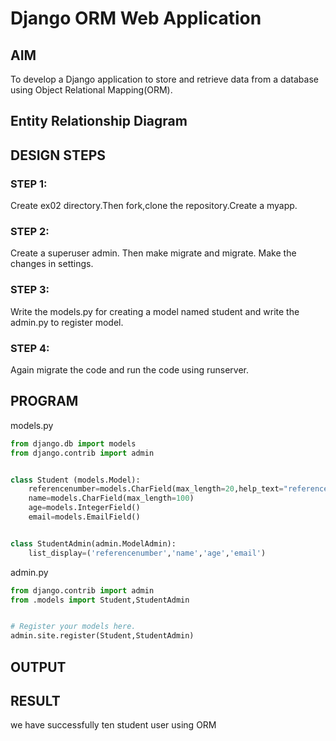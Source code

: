 # Django ORM Web Application

## AIM
To develop a Django application to store and retrieve data from a database using Object Relational Mapping(ORM).

## Entity Relationship Diagram



## DESIGN STEPS

### STEP 1:
Create ex02 directory.Then fork,clone the repository.Create a myapp.

### STEP 2:
Create a superuser admin. Then make migrate and migrate.
Make the changes in settings.

### STEP 3:
Write the models.py for creating a model named student and write the admin.py to register model.

### STEP 4:
Again migrate the code and run the code using runserver.

## PROGRAM
models.py 
```py
from django.db import models
from django.contrib import admin


class Student (models.Model):
    referencenumber=models.CharField(max_length=20,help_text="reference number")
    name=models.CharField(max_length=100)
    age=models.IntegerField()
    email=models.EmailField()


class StudentAdmin(admin.ModelAdmin):
    list_display=('referencenumber','name','age','email')
```

admin.py
```py
from django.contrib import admin
from .models import Student,StudentAdmin


# Register your models here.
admin.site.register(Student,StudentAdmin)

```
## OUTPUT


## RESULT
we have successfully ten student user using ORM